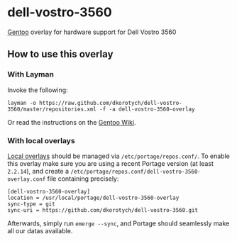# dell-vostro-3560
[Gentoo](https://gentoo.org/) overlay for hardware support for Dell Vostro 3560

## How to use this overlay
### With Layman

Invoke the following:
```
layman -o https://raw.github.com/dkorotych/dell-vostro-3560/master/repositories.xml -f -a dell-vostro-3560-overlay
```
Or read the instructions on the [Gentoo Wiki](http://wiki.gentoo.org/wiki/Layman#Adding_custom_overlays).

### With local overlays

[Local overlays](https://wiki.gentoo.org/wiki/Overlay/Local_overlay) should be managed via `/etc/portage/repos.conf/`.
To enable this overlay make sure you are using a recent Portage version (at least `2.2.14`), and create a `/etc/portage/repos.conf/dell-vostro-3560-overlay.conf` file containing precisely:

```
[dell-vostro-3560-overlay]
location = /usr/local/portage/dell-vostro-3560-overlay
sync-type = git
sync-uri = https://github.com/dkorotych/dell-vostro-3560.git
```
Afterwards, simply run `emerge --sync`, and Portage should seamlessly make all our datas available.
